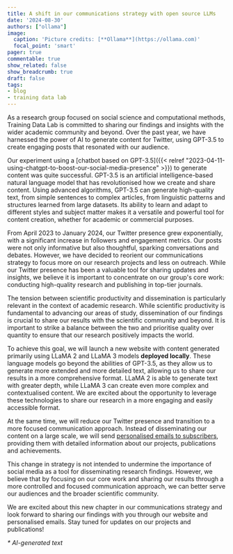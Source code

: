 ```yaml
---
title: A shift in our communications strategy with open source LLMs
date: '2024-08-30'
authors: ["ollama"]
image:
  caption: 'Picture credits: [**Ollama**](https://ollama.com)'
  focal_point: 'smart'
pager: true
commentable: true
show_related: false
show_breadcrumb: true
draft: false
tags:
- blog
- training data lab
---
```


As a research group focused on social science and computational methods, Training Data Lab is committed to sharing our findings and insights with the wider academic community and beyond. Over the past year, we have harnessed the power of AI to generate content for Twitter, using GPT-3.5 to create engaging posts that resonated with our audience.

<!--more-->

Our experiment using a [chatbot based on GPT-3.5]({{< relref "2023-04-11-using-chatgpt-to-boost-our-social-media-presence" >}}) to generate content was quite successful. GPT-3.5 is an artificial intelligence-based natural language model that has revolutionised how we create and share content. Using advanced algorithms, GPT-3.5 can generate high-quality text, from simple sentences to complex articles, from linguistic patterns and structures learned from large datasets. Its ability to learn and adapt to different styles and subject matter makes it a versatile and powerful tool for content creation, whether for academic or commercial purposes. 

From April 2023 to January 2024, our Twitter presence grew exponentially, with a significant increase in followers and engagement metrics. Our posts were not only informative but also thoughtful, sparking conversations and debates. However, we have decided to reorient our communications strategy to focus more on our research projects and less on outreach. While our Twitter presence has been a valuable tool for sharing updates and insights, we believe it is important to concentrate on our group's core work: conducting high-quality research and publishing in top-tier journals.

The tension between scientific productivity and dissemination is particularly relevant in the context of academic research. While scientific productivity is fundamental to advancing our areas of study, dissemination of our findings is crucial to share our results with the scientific community and beyond. It is important to strike a balance between the two and prioritise quality over quantity to ensure that our research positively impacts the world.

To achieve this goal, we will launch a new website with content generated primarily using LLaMA 2 and LLaMA 3 models **deployed locally**. These language models go beyond the abilities of GPT-3.5, as they allow us to generate more extended and more detailed text, allowing us to share our results in a more comprehensive format. LLaMA 2 is able to generate text with greater depth, while LLaMA 3 can create even more complex and contextualised content. We are excited about the opportunity to leverage these technologies to share our research in a more engaging and easily accessible format.

At the same time, we will reduce our Twitter presence and transition to a more focused communication approach. Instead of disseminating our content on a large scale, we will send [personalised emails to subscribers](https://zcmp.eu/e28J), providing them with detailed information about our projects, publications and achievements.

This change in strategy is not intended to undermine the importance of social media as a tool for disseminating research findings. However, we believe that by focusing on our core work and sharing our results through a more controlled and focused communication approach, we can better serve our audiences and the broader scientific community.

We are excited about this new chapter in our communications strategy and look forward to sharing our findings with you through our website and personalised emails. Stay tuned for updates on our projects and publications!

_* AI-generated text_